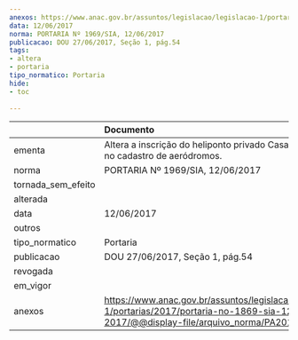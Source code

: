 ```yaml
---
anexos: https://www.anac.gov.br/assuntos/legislacao/legislacao-1/portarias/2017/portaria-no-1869-sia-12-06-2017/@@display-file/arquivo_norma/PA2017-1969.pdf
data: 12/06/2017
norma: PORTARIA Nº 1969/SIA, 12/06/2017
publicacao: DOU 27/06/2017, Seção 1, pág.54
tags:
- altera
- portaria
tipo_normatico: Portaria
hide: 
- toc 
 
---
```


|                    | Documento                                                                                                                                            |
|:-------------------|:-----------------------------------------------------------------------------------------------------------------------------------------------------|
| ementa             | Altera a inscrição do heliponto privado Casas Bahia (SP) no cadastro de aeródromos.                                                                  |
| norma              | PORTARIA Nº 1969/SIA, 12/06/2017                                                                                                                     |
| tornada_sem_efeito |                                                                                                                                                      |
| alterada           |                                                                                                                                                      |
| data               | 12/06/2017                                                                                                                                           |
| outros             |                                                                                                                                                      |
| tipo_normatico     | Portaria                                                                                                                                             |
| publicacao         | DOU 27/06/2017, Seção 1, pág.54                                                                                                                      |
| revogada           |                                                                                                                                                      |
| em_vigor           |                                                                                                                                                      |
| anexos             | https://www.anac.gov.br/assuntos/legislacao/legislacao-1/portarias/2017/portaria-no-1869-sia-12-06-2017/@@display-file/arquivo_norma/PA2017-1969.pdf |